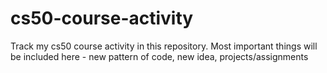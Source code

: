 # cs50-course-activity
Track my cs50 course activity in this repository. Most important things will be included here - new pattern of code, new idea, projects/assignments
